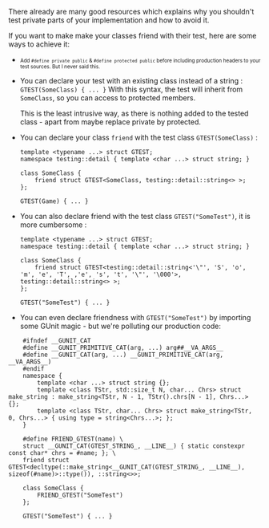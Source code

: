 There already are many good resources which explains why you shouldn't test private parts of your implementation and how to avoid it.

If you want to make make your classes friend with their test, here are some ways to achieve it:

* <font size="1">Add `#define private public` & `#define protected public` before including production headers to your test sources. But I never said this.</font>

* You can declare your test with an existing class instead of a string :
`GTEST(SomeClass) { ... }`
With this syntax, the test will inherit from `SomeClass`, so you can access to protected members.

    This is the least intrusive way, as there is nothing added to the tested class - apart from maybe replace private by protected.

* You can declare your class `friend` with the test class `GTEST(SomeClass)` :
    ```// Forward declare some GUnit classes
    template <typename ...> struct GTEST;
    namespace testing::detail { template <char ...> struct string; }
    
    class SomeClass {
        friend struct GTEST<SomeClass, testing::detail::string<> >;
    };

    GTEST(Game) { ... }
    ```
* You can also declare friend with the test class `GTEST("SomeTest")`, it is more cumbersome :
    ```// Forward declare some GUnit classes
    template <typename ...> struct GTEST;
    namespace testing::detail { template <char ...> struct string; }

    class SomeClass {
        friend struct GTEST<testing::detail::string<'\"', 'S', 'o', 'm', 'e', 'T', ,'e', 's', 't', '\"', '\000'>, testing::detail::string<> >;
    };

    GTEST("SomeTest") { ... }
    ```

* You can even declare friendness with `GTEST("SomeTest")` by importing some GUnit magic - but we're polluting our production code:
```
    #ifndef __GUNIT_CAT
    #define __GUNIT_PRIMITIVE_CAT(arg, ...) arg##__VA_ARGS__
    #define __GUNIT_CAT(arg, ...) __GUNIT_PRIMITIVE_CAT(arg, __VA_ARGS__)
    #endif
    namespace {
        template <char ...> struct string {};
        template <class TStr, std::size_t N, char... Chrs> struct make_string : make_string<TStr, N - 1, TStr().chrs[N - 1], Chrs...> {};
        template <class TStr, char... Chrs> struct make_string<TStr, 0, Chrs...> { using type = string<Chrs...>; };
    }

    #define FRIEND_GTEST(name) \
    struct __GUNIT_CAT(GTEST_STRING_, __LINE__) { static constexpr const char* chrs = #name; }; \
    friend struct GTEST<decltype(::make_string<__GUNIT_CAT(GTEST_STRING_, __LINE__), sizeof(#name)>::type()), ::string<>>;

    class SomeClass {
        FRIEND_GTEST("SomeTest")
    };

    GTEST("SomeTest") { ... }
```
